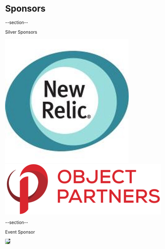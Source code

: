 # Sponsors

--section--

Silver Sponsors

<img src="images/newrelic.jpeg" style="border: none;background: black" />

<img src="images/2015-OPI-Logo-Stacked.png" style="border: none;background: black" />

--section--

Event Sponsor

<img src="http://www6.pcmag.com/media/images/349807-orbitz-logo.jpg?thumb=y" style="border: none;background: black" />
